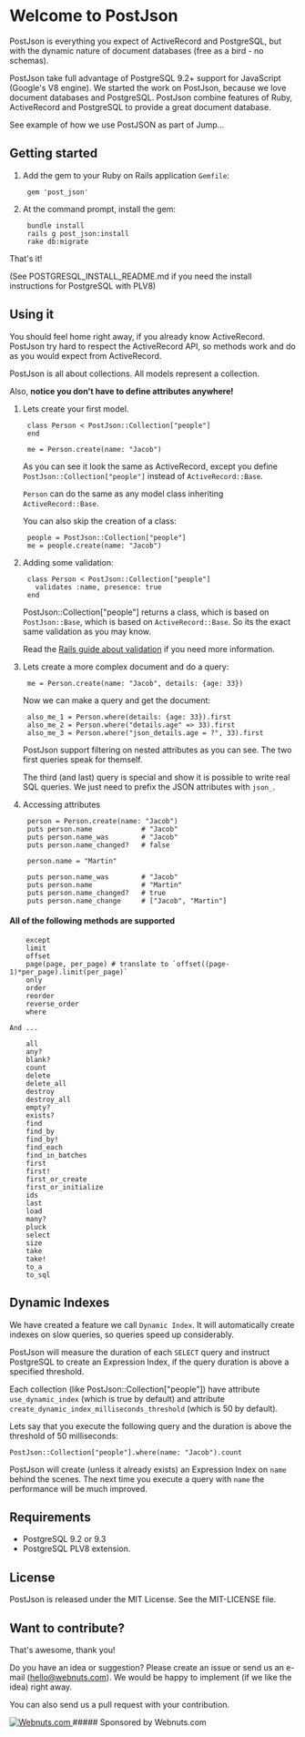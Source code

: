 # Welcome to PostJson

PostJson is everything you expect of ActiveRecord and PostgreSQL, but with the dynamic nature of document databases 
(free as a bird - no schemas).

PostJson take full advantage of PostgreSQL 9.2+ support for JavaScript (Google's V8 engine). We started the work on 
PostJson, because we love document databases and PostgreSQL. PostJson combine features of Ruby, ActiveRecord and 
PostgreSQL to provide a great document database.

See example of how we use PostJSON as part of Jump... 


## Getting started
1. Add the gem to your Ruby on Rails application `Gemfile`:

        gem 'post_json'
        
2. At the command prompt, install the gem:

        bundle install
        rails g post_json:install
        rake db:migrate
        
That's it!

(See POSTGRESQL_INSTALL_README.md if you need the install instructions for PostgreSQL with PLV8)

## Using it

You should feel home right away, if you already know ActiveRecord. PostJson try hard to respect the ActiveRecord 
API, so methods work and do as you would expect from ActiveRecord.

PostJson is all about collections. All models represent a collection.

Also, __notice you don't have to define attributes anywhere!__

1. Lets create your first model.

        class Person < PostJson::Collection["people"]
        end
        
        me = Person.create(name: "Jacob")

    As you can see it look the same as ActiveRecord, except you define `PostJson::Collection["people"]` instead of 
    `ActiveRecord::Base`.
    
    `Person` can do the same as any model class inheriting `ActiveRecord::Base`.
    
    You can also skip the creation of a class:
    
        people = PostJson::Collection["people"]
        me = people.create(name: "Jacob")

2. Adding some validation:

        class Person < PostJson::Collection["people"]
          validates :name, presence: true
        end

    PostJson::Collection["people"] returns a class, which is based on `PostJson::Base`, which is based on 
    `ActiveRecord::Base`. So its the exact same validation as you may know.
    
    Read the <a href="http://guides.rubyonrails.org/active_record_validations.html" target="_blank">Rails guide about validation</a> 
    if you need more information.

3. Lets create a more complex document and do a query:

        me = Person.create(name: "Jacob", details: {age: 33})
        
    Now we can make a query and get the document:
    
        also_me_1 = Person.where(details: {age: 33}).first
        also_me_2 = Person.where("details.age" => 33).first
        also_me_3 = Person.where("json_details.age = ?", 33).first
        
   PostJson support filtering on nested attributes as you can see. The two first queries speak for themself.
   
   The third (and last) query is special and show it is possible to write real SQL queries. We just need to prefix 
   the JSON attributes with `json_`.

4. Accessing attributes

        person = Person.create(name: "Jacob")
        puts person.name            # "Jacob"
        puts person.name_was        # "Jacob"
        puts person.name_changed?   # false

        person.name = "Martin"
        
        puts person.name_was        # "Jacob"
        puts person.name            # "Martin"
        puts person.name_changed?   # true
        puts person.name_change     # ["Jacob", "Martin"]


#### All of the following methods are supported

        except
        limit
        offset
        page(page, per_page) # translate to `offset((page-1)*per_page).limit(per_page)`
        only
        order
        reorder
        reverse_order
        where
        
    And ...
        
        all
        any?
        blank?
        count
        delete
        delete_all
        destroy
        destroy_all
        empty?
        exists?
        find
        find_by
        find_by!
        find_each
        find_in_batches
        first
        first!
        first_or_create
        first_or_initialize
        ids
        last
        load
        many?
        pluck
        select
        size
        take
        take!
        to_a
        to_sql
        
        
        
        


        
## Dynamic Indexes

We have created a feature we call `Dynamic Index`. It will automatically create indexes on slow queries, so queries 
speed up considerably.

PostJson will measure the duration of each `SELECT` query and instruct PostgreSQL to create an Expression Index, 
if the query duration is above a specified threshold.

Each collection (like PostJson::Collection["people"]) have attribute `use_dynamic_index` (which is true by default) and 
attribute `create_dynamic_index_milliseconds_threshold` (which is 50 by default).

Lets say that you execute the following query and the duration is above the threshold of 50 milliseconds:

`PostJson::Collection["people"].where(name: "Jacob").count`

PostJson will create (unless it already exists) an Expression Index on `name` behind the scenes. The next time 
you execute a query with `name` the performance will be much improved.

## Requirements

- PostgreSQL 9.2 or 9.3
- PostgreSQL PLV8 extension.

## License

PostJson is released under the MIT License. See the MIT-LICENSE file.

## Want to contribute?

That's awesome, thank you!

Do you have an idea or suggestion? Please create an issue or send us an e-mail (hello@webnuts.com). We would be happy to implement (if we like the idea) right away.

You can also send us a pull request with your contribution.

<a href="http://www.webnuts.com" target="_blank">
  <img src="http://www.webnuts.com/logo/post_json/logo.png" alt="Webnuts.com">
</a>
##### Sponsored by Webnuts.com
